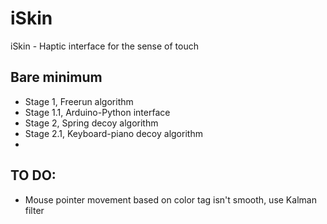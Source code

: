 # iSkin
iSkin - Haptic interface for the sense of touch


## Bare minimum 
- Stage 1, Freerun algorithm
- Stage 1.1, Arduino-Python interface
- Stage 2, Spring decoy algorithm
- Stage 2.1, Keyboard-piano decoy algorithm
- 

## TO DO:
- Mouse pointer movement based on color tag isn't smooth, use Kalman filter
